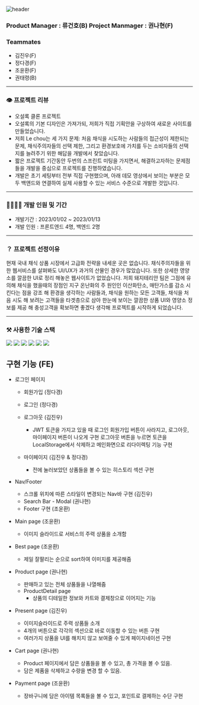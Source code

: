 ![header](https://capsule-render.vercel.app/api?type=cylinder&color=2D6806&height=300&section=header&text=Lechou&fontSize=90)


### Product Manager : 류건호(B) Project Manmager : 권나현(F)
### Teammates
- 김진우(F)
- 정다경(F)
- 조윤환(F)
- 권태령(B)
---
### 👁 프로젝트 리뷰
- 오설록 클론 프로젝트
- 오설록의 기본 디자인은 가져가되, 저희가 직접 기획안을 구상하여 새로운 사이트를 만들었습니다.
- 저희 Le chou는 세 가지 문제: 처음 채식을 시도하는 사람들의 접근성이 제한되는 문제, 채식주의자들의 선택 제한, 그리고 환경보호에 가치를 두는 소비자들의 선택지를 늘려주기 위한 해답을 개발에서 찾았습니다.
- 짧은 프로젝트 기간동안 두번의 스프린트 미팅을 가지면서, 해결하고자하는 문제점들을 개발을 중심으로 프로젝트를 진행하였습니다.
- 개발은 초기 세팅부터 전부 직접 구현했으며, 아래 데모 영상에서 보이는 부분은 모두 백앤드와 연결하여 실제 사용할 수 있는 서비스 수준으로 개발한 것입니다.
---
### 👩‍👩‍👧‍👧 개발 인원 및 기간

- 개발기간 : 2023/01/02 ~ 2023/01/13
- 개발 인원 : 프론트엔드 4명, 백엔드 2명
---

### ？ 프로젝트 선정이유
현재 국내 채식 상품 시장에서 고급화 전략을 내세운 곳은 없습니다. 채식주의자들을 위한 웹서비스를 살펴봐도 UI/UX가 과거의 산물인 경우가 많았습니다. 
또한 상세한 영양소를 깔끔한 UI로 정리 해놓은 웹사이트가 없었습니다. 저희 돼지테리안 팀은 그점에 유의해 채식을 했을때의 장점인 지구 온난화의 주 원인인 이산화탄소, 
매탄가스를 감소 시킨다는 점을 강조 해 환경을 생각하는 사람들과, 채식을 원하는 모든 고객들, 
채식을 처음 시도 해 보려는 고객들을 타겟층으로 삼아 한눈에 보이는 깔끔한 상품 UI와 영양소 정보를 제공 해 충성고객을 확보하면 좋겠다 생각해 프로젝트를 시작하게 되었습니다.

---

### ⚒ 사용한 기술 스택
<div>
  <img src="https://img.shields.io/badge/REACT-61DAFB?style=flat&logo=REACT&logoColor=white"/>
  <img src="https://img.shields.io/badge/React Router-CA4245?style=flat&logo=React-Router&logoColor=white"/>
  <img src="https://img.shields.io/badge/Sass-CC6699?style=flat&logo=SASS&logoColor=white"/>
  <img src="https://img.shields.io/badge/Git-F05032?style=flat&logo=GIT&logoColor=white"/>
  <img src="https://img.shields.io/badge/GitHub-F05032?style=flat&logo=GitHub&logoColor=white"/>
  <img src="https://img.shields.io/badge/JavaScript-F7DF1E?style=flat&logo=JavaScript&logoColor=white"/>
</div>

## 구현 기능 (FE)

- 로그인 페이지
    - 회원가입 (정다경)
    - 로그인 (정다경)
    - 로그아웃 (김진우)
        - JWT 토큰을 가지고 있을 때 로그인 회원가입 버튼이 사라지고, 로그아웃, 마이페이지 버튼이 나오게 구현 로그아웃 버튼을 누르면 토큰을 LocalStorage에서 삭제하고 메인화면으로 리다이렉팅 기능 구현
        
    - 마이페이지 (김진우 & 정다경)
        - 전에 눌러보았던 상품들을 볼 수 있는 히스토리 섹션 구현
        
- Nav/Footer
    - 스크롤 위치에 따른 스타일이 변경되는 Nav바 구현 (김진우)
    - Search Bar - Modal (권나현)
    - Footer 구현 (조윤환)
    
- Main page (조윤환)
    - 이미지 슬라이드로 서비스의 주력 상품을 소개함
    
- Best page (조윤환)
    - 제일 잘팔리는 순으로 sort하여 이미지를 제공해줌
    
- Product page (권나현)
    - 판매하고 있는 전체 상품들을 나열해줌
    - ProductDetail page
        - 상품의 디테일한 정보와 카트와 결제창으로 이어지는 기능
        
- Present page (김진우)
    - 이미지슬라이드로 주력 상품들 소개
    - 4개의 버튼으로 각각의 섹션으로 바로 이동할 수 있는 버튼 구현
    - 여러가지 상품을 UI를 해치지 않고 보여줄 수 있게 페이지네이션 구현
    
- Cart page (권나현)
    - Product 페이지에서 담은 상품들을 볼 수 있고, 총 가격을 볼 수 있음.
    - 담은 제품을 삭제하고 수량을 변경 할 수 있음.
    
- Payment page (조윤환)
    - 장바구니에 담은 아이템 목록들을 볼 수 있고, 포인트로 결제하는 수단 구현
